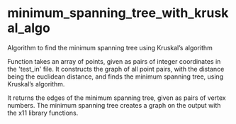 # minimum_spanning_tree_with_kruskal_algo
Algorithm to find the minimum spanning tree using Kruskal’s algorithm

Function takes an array of points, given as pairs of integer coordinates in the 'test_in' file. It constructs the graph of all point pairs, with the distance being the euclidean distance, and finds the minimum spanning tree, using Kruskal’s algorithm. 

It returns the edges of the minimum spanning tree, given as pairs of vertex numbers.
The minimum spanning tree creates a graph on the output with the x11 library functions.
